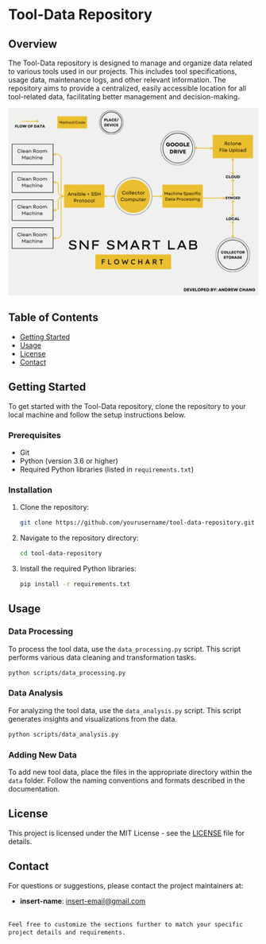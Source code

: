 # Tool-Data Repository

## Overview

The Tool-Data repository is designed to manage and organize data related to various tools used in our projects. This includes tool specifications, usage data, maintenance logs, and other relevant information. The repository aims to provide a centralized, easily accessible location for all tool-related data, facilitating better management and decision-making.

![Flowchart](SmartLab_Flowchart.png)


## Table of Contents
- [Getting Started](#getting-started)
- [Usage](#usage)
- [License](#license)
- [Contact](#contact)

## Getting Started

To get started with the Tool-Data repository, clone the repository to your local machine and follow the setup instructions below.

### Prerequisites

- Git
- Python (version 3.6 or higher)
- Required Python libraries (listed in `requirements.txt`)

### Installation

1. Clone the repository:
   ```sh
   git clone https://github.com/yourusername/tool-data-repository.git
   ```
2. Navigate to the repository directory:
   ```sh
   cd tool-data-repository
   ```
3. Install the required Python libraries:
   ```sh
   pip install -r requirements.txt
   ```

## Usage

### Data Processing

To process the tool data, use the `data_processing.py` script. This script performs various data cleaning and transformation tasks.

```sh
python scripts/data_processing.py
```

### Data Analysis

For analyzing the tool data, use the `data_analysis.py` script. This script generates insights and visualizations from the data.

```sh
python scripts/data_analysis.py
```

### Adding New Data

To add new tool data, place the files in the appropriate directory within the `data` folder. Follow the naming conventions and formats described in the documentation.


## License

This project is licensed under the MIT License - see the [LICENSE](LICENSE) file for details.

## Contact

For questions or suggestions, please contact the project maintainers at:
- **insert-name**: insert-email@gmail.com
```

Feel free to customize the sections further to match your specific project details and requirements.
